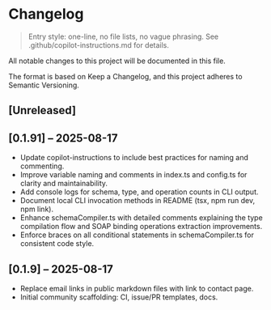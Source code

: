 # Changelog

> Entry style: one-line, no file lists, no vague phrasing. See .github/copilot-instructions.md for details.

All notable changes to this project will be documented in this file.

The format is based on Keep a Changelog, and this project adheres to Semantic Versioning.

## [Unreleased]

## [0.1.91] – 2025-08-17
- Update copilot-instructions to include best practices for naming and commenting.
- Improve variable naming and comments in index.ts and config.ts for clarity and maintainability.
- Add console logs for schema, type, and operation counts in CLI output.
- Document local CLI invocation methods in README (tsx, npm run dev, npm link).
- Enhance schemaCompiler.ts with detailed comments explaining the type compilation flow and SOAP binding operations extraction improvements.
- Enforce braces on all conditional statements in schemaCompiler.ts for consistent code style.

## [0.1.9] – 2025-08-17
- Replace email links in public markdown files with link to contact page.
- Initial community scaffolding: CI, issue/PR templates, docs.
